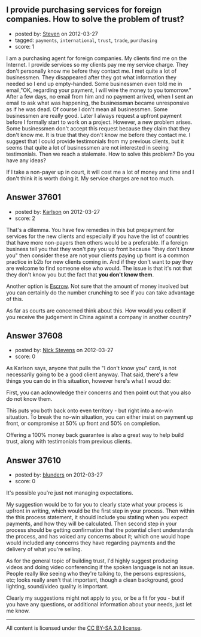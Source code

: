 ## I provide purchasing services for foreign companies. How to solve the problem of trust?

- posted by: [Steven](https://stackexchange.com/users/-1/2233-steven) on 2012-03-27
- tagged: `payments`, `international`, `trust`, `trade`, `purchasing`
- score: 1

I am a purchasing agent for foreign companies. My clients find me on the Internet. I provide services so my clients pay me my service charge. They don't personally know me before they contact me. I met quite a lot of businessmen. They disappeared after they got what information they needed so I end up empty-handed. Some businessmen even told me in email,"OK, regarding your payment, I will wire the money to you tomorrow." After a few days, no email from him and no payment arrived, when I sent an email to ask what was happening, the businessman became unresponsive as if he was dead. Of course I don't mean all businessmen. Some businessmen are really good.   Later I always request a upfront payment before I formally start to work on a project. However, a new problem arises. Some businessmen don't accept this request because they claim that they don't know me. It is true that they don't know me before they contact me. I suggest that I could provide testimonials from my previous clients, but it seems that quite a lot of businessmen are not interested in seeing testimonials. Then we reach a stalemate. How to solve this problem? Do you have any ideas?

If I take a non-payer up in court, it will cost me a lot of money and time and I don't think it is worth doing it. My service charges are not too much.



## Answer 37601

- posted by: [Karlson](https://stackexchange.com/users/-1/15252-karlson) on 2012-03-27
- score: 2

<p>That's a dilemma.  You have few remedies in this but prepayment for services for the new clients and especially if you have the list of countries that have more non-payers then others would be a preferable.  If a foreign business tell you that they won't pay you up front because "they don't know you" then consider these are not your clients paying up front is a common practice in b2b for new clients coming in.  And if they don't want to pay they are welcome to find someone else who would.  The issue is that it's not that they don't know you but the fact that <strong>you don't know them</strong>.</p>

<p>Another option is <a href="https://www.escrow.com/solutions/escrow/process.asp" rel="nofollow">Escrow</a>.  Not sure that the amount of money involved but you can certainly do the number crunching to see if you can take advantage of this.</p>

<p>As far as courts are concerned think about this. How would you collect if you receive the judgement in China against a company in another country?</p>



## Answer 37608

- posted by: [Nick Stevens](https://stackexchange.com/users/-1/15902-nick-stevens) on 2012-03-27
- score: 0

As Karlson says, anyone that pulls the "I don't know you" card, is not necessarily going to be a good client anyway. That said, there's a few things you can do in this situation, however here's what I woud do:

First, you can acknowledge their concerns and then point out that you also do not know them.

This puts you both back onto even territory - but right into a no-win situation. To break the no-win situation, you can either insist on payment up front, or compromise at 50% up front and 50% on completion.

Offering a 100% money back guarantee is also a great way to help build trust, along with testimonials from previous clients.




## Answer 37610

- posted by: [blunders](https://stackexchange.com/users/-1/4764-blunders) on 2012-03-27
- score: 0

It's possible you're just not managing expectations. 

My suggestion would be to for you to clearly state what your process is upfront in writing, which would be the first step in your process. Then within the this process statement, it should include you stating when you expect payments, and how they will be calculated. Then second step in your process should be getting confirmation that the potential client understands the process, and has voiced any concerns about it; which one would hope would included any concerns they have regarding payments and the delivery of what you're selling.

As for the general topic of building trust, I'd highly suggest producing videos and doing video conferencing if the spoken language is not an issue. People really like seeing who they're talking to, the persons expressions, etc; looks really aren't that important, though a clean background, good lighting, sound/video quality is important.

Clearly my suggestions might not apply to you, or be a fit for you - but if you have any questions, or additional information about your needs, just let me know.



---

All content is licensed under the [CC BY-SA 3.0 license](https://creativecommons.org/licenses/by-sa/3.0/).
